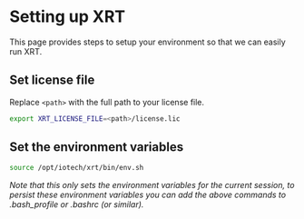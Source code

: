 # Setting up XRT

This page provides steps to setup your environment so that we can easily run XRT.

## Set license file

Replace `<path>` with the full path to your license file.
```bash
export XRT_LICENSE_FILE=<path>/license.lic
```

## Set the environment variables

```bash
source /opt/iotech/xrt/bin/env.sh
```

*Note that this only sets the environment variables for the current session, to persist these environment variables you can add the above commands to .bash_profile or .bashrc (or similar).*
